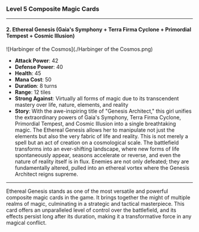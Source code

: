 ### Level 5 Composite Magic Cards

---

#### 2. Ethereal Genesis (Gaia's Symphony + Terra Firma Cyclone + Primordial Tempest + Cosmic Illusion)

![Harbinger of the Cosmos](./Harbinger of the Cosmos.png)

- **Attack Power**: 42
- **Defense Power**: 40
- **Health**: 45
- **Mana Cost**: 50
- **Duration**: 8 turns
- **Range**: 12 tiles
- **Strong Against**: Virtually all forms of magic due to its transcendent mastery over life, nature, elements, and reality
- **Story**: With the awe-inspiring title of "Genesis Architect," this girl unifies the extraordinary powers of Gaia's Symphony, Terra Firma Cyclone, Primordial Tempest, and Cosmic Illusion into a single breathtaking magic. The Ethereal Genesis allows her to manipulate not just the elements but also the very fabric of life and reality. This is not merely a spell but an act of creation on a cosmological scale. The battlefield transforms into an ever-shifting landscape, where new forms of life spontaneously appear, seasons accelerate or reverse, and even the nature of reality itself is in flux. Enemies are not only defeated; they are fundamentally altered, pulled into an ethereal vortex where the Genesis Architect reigns supreme. 

---

Ethereal Genesis stands as one of the most versatile and powerful composite magic cards in the game. It brings together the might of multiple realms of magic, culminating in a strategic and tactical masterpiece. This card offers an unparalleled level of control over the battlefield, and its effects persist long after its duration, making it a transformative force in any magical conflict.